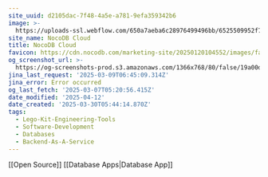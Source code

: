 ```yaml
---
site_uuid: d2105dac-7f48-4a5e-a781-9efa359342b6
image: >-
  https://uploads-ssl.webflow.com/650a7aeba6c28976499496bb/6525509952f7acbb92bc7b08_Cloud%20Thumbnail.webp
site_name: NocoDB Cloud
title: NocoDB Cloud
favicon: https://cdn.nocodb.com/marketing-site/20250120104552/images/favicon.png
og_screenshot_url: >-
  https://og-screenshots-prod.s3.amazonaws.com/1366x768/80/false/19a00d702844ac8ab3c52d73518b88b0638e420bd901041f747bd1dff4d65390.jpeg
jina_last_request: '2025-03-09T06:45:09.314Z'
jina_error: Error occurred
og_last_fetch: '2025-03-07T05:20:56.415Z'
date_modified: '2025-04-12'
date_created: '2025-03-30T05:44:14.870Z'
tags:
  - Lego-Kit-Engineering-Tools
  - Software-Development
  - Databases
  - Backend-As-A-Service
---
```
























































[[Open Source]] [[Database Apps|Database App]]


